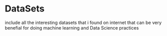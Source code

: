 # DataSets
include all the interesting datasets that i found on internet that can be very benefial for doing machine learning and Data Science practices
